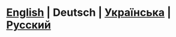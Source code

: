 # **[English](./README.md)** | **Deutsch** | **[Українська](./README_ua.md)** | **[Русский](./README_RU.md)**

